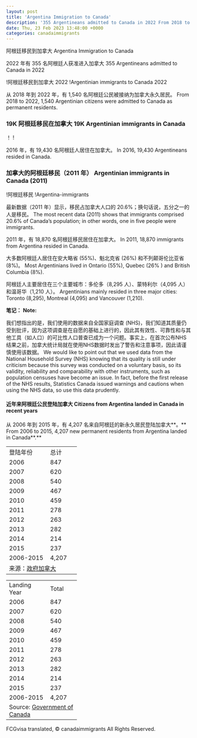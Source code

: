 ```yaml
---
layout: post
title: 'Argentina Immigration to Canada'
description: '355 Argentineans admitted to Canada in 2022 From 2018 to 2022, 1,540 Argentinian citizens were admitted to Canada as permanent...'
date: Thu, 23 Feb 2023 13:48:00 +0000
categories: canadaimmigrants
---
```


阿根廷移民到加拿大	Argentina Immigration to Canada
	
2022 年有 355 名阿根廷人获准进入加拿大	355 Argentineans admitted to Canada in 2022
	
!阿根廷移民到加拿大 2022	!Argentinian immigrants to Canada 2022
	
从 2018 年到 2022 年，有 1,540 名阿根廷公民被接纳为加拿大永久居民。	From 2018 to 2022, 1,540 Argentinian citizens were admitted to Canada as permanent residents.
	
### 19K 阿根廷移民在加拿大	19K Argentinian immigrants in Canada
	
！	!
	
2016 年，有 19,430 名阿根廷人居住在加拿大。	In 2016, 19,430 Argentineans resided in Canada.
	
### 加拿大的阿根廷移民（2011 年）	Argentinian immigrants in Canada (2011)
	
!阿根廷移民	!Argentina-immigrants
	
最新数据（2011 年）显示，移民占加拿大人口的 20.6%；换句话说，五分之一的人是移民。	The most recent data (2011) shows that immigrants comprised 20.6% of Canada’s population; in other words, one in five people were immigrants.
	
2011 年，有 18,870 名阿根廷移民居住在加拿大。	In 2011, 18,870 immigrants from Argentina resided in Canada.
	
大多数阿根廷人居住在安大略省 (55%)、魁北克省 (26%) 和不列颠哥伦比亚省 (8%)。	Most Argentinians lived in Ontario (55%), Quebec (26% ) and British Columbia (8%).
	
阿根廷人主要居住在三个主要城市：多伦多（8,295 人）、蒙特利尔（4,095 人）和温哥华（1,210 人）。	Argentinians mainly resided in three major cities: Toronto (8,295), Montreal (4,095) and Vancouver (1,210).
	
**笔记：**	**Note:**
	
我们想指出的是，我们使用的数据来自全国家庭调查 (NHS)，我们知道其质量仍受到批评，因为这项调查是在自愿的基础上进行的，因此其有效性、可靠性和与其他工具（如人口）的可比性人口普查已成为一个问题。事实上，在首次公布NHS结果之前，加拿大统计局就在使用NHS数据时发出了警告和注意事项，因此请谨慎使用该数据。	We would like to point out that we used data from the National Household Survey (NHS) knowing that its quality is still under criticism because this survey was conducted on a voluntary basis, so its validity, reliability and comparability with other instruments, such as population censuses have become an issue. In fact, before the first release of the NHS results, Statistics Canada issued warnings and cautions when using the NHS data, so use this data prudently.
	
#### 近年来阿根廷公民登陆加拿大	Citizens from Argentina landed in Canada in recent years
	
从 2006 年到 2015 年，有 4,207 名来自阿根廷的新永久居民登陆加拿大**。**	From 2006 to 2015, 4,207 new permanent residents from Argentina landed in Canada**.**
	
<table width="161"><tbody><tr><td width="96">登陆年份</td><td width="65">总计</td></tr><tr><td width="96">2006</td><td width="65">847</td></tr><tr><td width="96">2007</td><td width="65 ">620</td></tr><tr><td width="96">2008</td><td width="65">540</td></tr><tr><td 宽度="96">2009</td><td width="65">467</td></tr><tr><td width="96">2010</td><td width="65" >459</td></tr><tr><td width="96">2011</td><td width="65">278</td></tr><tr><td width= "96">2012</td><td width="65">263</td></tr><tr><td width="96">2013</td><td width="65"> 282</td></tr><tr><td width="96">2014</td><td width="65">214</td></tr><tr><td width=" 96">2015</td><td width="65">237</td></tr><tr><td width="96">2006-2015</td><td width="65" >4,207</td></tr><tr><td colspan="2" width="161">来源：<a href="http://www.cic.gc.ca/english/">政府加拿大</a></td></tr></tbody></table>	<table width="161"><tbody><tr><td width="96">Landing Year</td><td width="65">Total</td></tr><tr><td width="96">2006</td><td width="65">847</td></tr><tr><td width="96">2007</td><td width="65">620</td></tr><tr><td width="96">2008</td><td width="65">540</td></tr><tr><td width="96">2009</td><td width="65">467</td></tr><tr><td width="96">2010</td><td width="65">459</td></tr><tr><td width="96">2011</td><td width="65">278</td></tr><tr><td width="96">2012</td><td width="65">263</td></tr><tr><td width="96">2013</td><td width="65">282</td></tr><tr><td width="96">2014</td><td width="65">214</td></tr><tr><td width="96">2015</td><td width="65">237</td></tr><tr><td width="96">2006-2015</td><td width="65">4,207</td></tr><tr><td colspan="2" width="161">Source: <a href="http://www.cic.gc.ca/english/">Government of Canada</a></td></tr></tbody></table>

FCGvisa translated, © canadaimmigrants All Rights Reserved.
